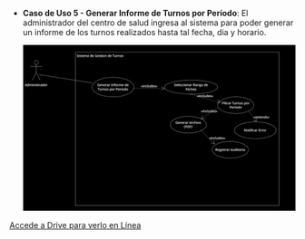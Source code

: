 * **Caso de Uso 5 - Generar Informe de Turnos por Período**: El administrador del centro de salud ingresa al sistema para poder generar un informe de los turnos realizados hasta tal fecha, dia y horario.

  ![Diagrama de Caso de Uso - Generar Informe de Turnos por Período](../Adicionales/Imagenes/Diagrama_Caso_5.png)

[Accede a Drive para verlo en Línea](https://drive.google.com/file/d/1s_0chlHR6S94XuepeMqylFB28SbJ_nXS/view?usp=sharing)
